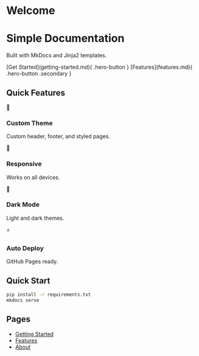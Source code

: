 # Welcome

<div class="hero-section" markdown>

# Simple Documentation

Built with MkDocs and Jinja2 templates.

<div class="hero-buttons">
[Get Started](getting-started.md){ .hero-button }
[Features](features.md){ .hero-button .secondary }
</div>

</div>

## Quick Features

<div class="features-grid">

<div class="feature-card" markdown>
<div class="feature-icon">🎨</div>

### Custom Theme

Custom header, footer, and styled pages.

</div>

<div class="feature-card" markdown>
<div class="feature-icon">📱</div>

### Responsive

Works on all devices.

</div>

<div class="feature-card" markdown>
<div class="feature-icon">🌙</div>

### Dark Mode

Light and dark themes.

</div>

<div class="feature-card" markdown>
<div class="feature-icon">⚡</div>

### Auto Deploy

GitHub Pages ready.

</div>

</div>

## Quick Start

```bash
pip install -r requirements.txt
mkdocs serve
```

## Pages

- [Getting Started](getting-started.md)
- [Features](features.md)
- [About](about.md)
